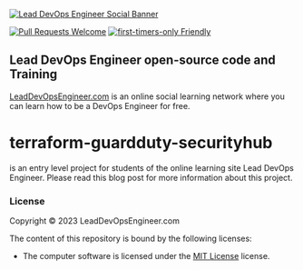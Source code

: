 
[![Lead DevOps Engineer Social Banner](https://leaddevopsengineer.s3.us-west-2.amazonaws.com/banner.png)](https://www.leaddevopsengineer.com/)

[![Pull Requests Welcome](https://img.shields.io/badge/PRs-welcome-brightgreen.svg?style=flat)](http://makeapullrequest.com)
[![first-timers-only Friendly](https://img.shields.io/badge/first--timers--only-friendly-blue.svg)](http://www.firsttimersonly.com/)

## Lead DevOps Engineer open-source code and Training

[LeadDevOpsEngineer.com](https://www.leaddevopsengineer.com) is an online social learning network where you can learn how to be a DevOps Engineer for free.

# terraform-guardduty-securityhub 
is an entry level project for students of the online learning site Lead DevOps Engineer. Please read this blog post for more information about this project. 


### License

Copyright © 2023 LeadDevOpsEngineer.com

The content of this repository is bound by the following licenses:

- The computer software is licensed under the [MIT License](LICENSE.md) license.
